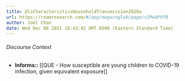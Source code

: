 ```yaml
---
title: @liCharacteristicsHouseholdTransmission2020a
url: https://roamresearch.com/#/app/megacoglab/page/sIMwAP9fB
author: Joel Chan
date: Wed Dec 08 2021 16:43:42 GMT-0500 (Eastern Standard Time)
---
```




###### Discourse Context

- **Informs::** [[QUE - How susceptible are young children to COVID-19 infection, given equivalent exposure]]
